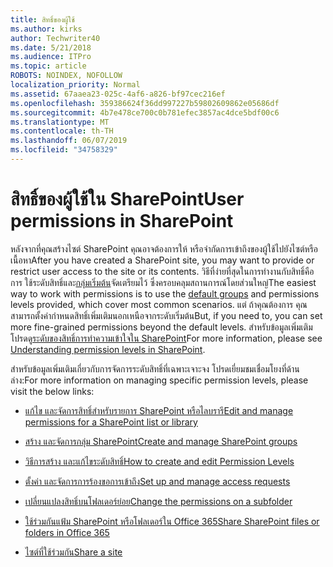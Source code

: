 ```yaml
---
title: สิทธิ์ของผู้ใช้
ms.author: kirks
author: Techwriter40
ms.date: 5/21/2018
ms.audience: ITPro
ms.topic: article
ROBOTS: NOINDEX, NOFOLLOW
localization_priority: Normal
ms.assetid: 67aaea23-025c-4af6-a826-bf97cec216ef
ms.openlocfilehash: 359386624f36dd997227b59802609862e05686df
ms.sourcegitcommit: 4b7e478ce700c0b781efec3857ac4dce5bdf00c6
ms.translationtype: MT
ms.contentlocale: th-TH
ms.lasthandoff: 06/07/2019
ms.locfileid: "34758329"
---
```

# <a name="user-permissions-in-sharepoint"></a><span data-ttu-id="96f30-102">สิทธิ์ของผู้ใช้ใน SharePoint</span><span class="sxs-lookup"><span data-stu-id="96f30-102">User permissions in SharePoint</span></span>

<span data-ttu-id="96f30-103">หลังจากที่คุณสร้างไซต์ SharePoint คุณอาจต้องการให้ หรือจำกัดการเข้าถึงของผู้ใช้ไปยังไซต์หรือเนื้อหา</span><span class="sxs-lookup"><span data-stu-id="96f30-103">After you have created a SharePoint site, you may want to provide or restrict user access to the site or its contents.</span></span> <span data-ttu-id="96f30-104">วิธีที่ง่ายที่สุดในการทำงานกับสิทธิ์คือการ ใช้ระดับสิทธิ์และ[กลุ่มเริ่มต้น](https://support.office.com/article/default-sharepoint-groups-13bb2b6b-dd8c-447e-b71b-0e4bb9efe1d3)จัดเตรียมไว้ ซึ่งครอบคลุมสถานการณ์โดยส่วนใหญ่</span><span class="sxs-lookup"><span data-stu-id="96f30-104">The easiest way to work with permissions is to use the [default groups](https://support.office.com/article/default-sharepoint-groups-13bb2b6b-dd8c-447e-b71b-0e4bb9efe1d3) and permissions levels provided, which cover most common scenarios.</span></span> <span data-ttu-id="96f30-105">แต่ ถ้าคุณต้องการ คุณสามารถตั้งค่ากำหนดสิทธิ์เพิ่มเติมนอกเหนือจากระดับเริ่มต้น</span><span class="sxs-lookup"><span data-stu-id="96f30-105">But, if you need to, you can set more fine-grained permissions beyond the default levels.</span></span> <span data-ttu-id="96f30-106">สำหรับข้อมูลเพิ่มเติม โปรดดู[ระดับของสิทธิ์การทำความเข้าใจใน SharePoint](https://docs.microsoft.com/sharepoint/understanding-permission-levels)</span><span class="sxs-lookup"><span data-stu-id="96f30-106">For more information, please see [Understanding permission levels in SharePoint](https://docs.microsoft.com/sharepoint/understanding-permission-levels).</span></span>

<span data-ttu-id="96f30-107">สำหรับข้อมูลเพิ่มเติมเกี่ยวกับการจัดการระดับสิทธิ์ที่เฉพาะเจาะจง โปรดเยี่ยมชมเชื่อมโยงที่ด้านล่าง:</span><span class="sxs-lookup"><span data-stu-id="96f30-107">For more information on managing specific permission levels, please visit the below links:</span></span>

- [<span data-ttu-id="96f30-108">แก้ไข และจัดการสิทธิ์สำหรับรายการ SharePoint หรือไลบรารี</span><span class="sxs-lookup"><span data-stu-id="96f30-108">Edit and manage permissions for a SharePoint list or library</span></span>](https://support.office.com/article/customize-permissions-for-a-sharepoint-list-or-library-02d770f3-59eb-4910-a608-5f84cc297782)

- [<span data-ttu-id="96f30-109">สร้าง และจัดการกลุ่ม SharePoint</span><span class="sxs-lookup"><span data-stu-id="96f30-109">Create and manage SharePoint groups</span></span>](https://support.office.com/article/create-and-manage-sharepoint-groups-b1e3cd23-1a78-4264-9284-87fed7282048)

- [<span data-ttu-id="96f30-110">วิธีการสร้าง และแก้ไขระดับสิทธิ์</span><span class="sxs-lookup"><span data-stu-id="96f30-110">How to create and edit Permission Levels</span></span>](https://docs.microsoft.com/sharepoint/how-to-create-and-edit-permission-levels)

- [<span data-ttu-id="96f30-111">ตั้งค่า และจัดการการร้องขอการเข้าถึง</span><span class="sxs-lookup"><span data-stu-id="96f30-111">Set up and manage access requests</span></span>](https://support.office.com/article/set-up-and-manage-access-requests-94b26e0b-2822-49d4-929a-8455698654b3)

- [<span data-ttu-id="96f30-112">เปลี่ยนแปลงสิทธิ์บนโฟลเดอร์ย่อย</span><span class="sxs-lookup"><span data-stu-id="96f30-112">Change the permissions on a subfolder</span></span>](https://support.office.com/article/change-the-permissions-on-a-subfolder-5427bd7c-f20a-4f75-8cf2-5359dd45a1a6)

- [<span data-ttu-id="96f30-113">ใช้ร่วมกันแฟ้ม SharePoint หรือโฟลเดอร์ใน Office 365</span><span class="sxs-lookup"><span data-stu-id="96f30-113">Share SharePoint files or folders in Office 365</span></span>](https://support.office.com/article/share-sharepoint-files-or-folders-1fe37332-0f9a-4719-970e-d2578da4941c)

- [<span data-ttu-id="96f30-114">ไซต์ที่ใช้ร่วมกัน</span><span class="sxs-lookup"><span data-stu-id="96f30-114">Share a site</span></span>](https://support.office.com/article/share-a-site-958771a8-d041-4eb8-b51c-afea2eae3658)
